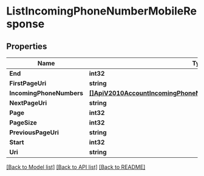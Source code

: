 # ListIncomingPhoneNumberMobileResponse

## Properties
Name | Type | Notes
------------ | ------------- | -------------
**End** | **int32** | [optional] 
**FirstPageUri** | **string** | [optional] 
**IncomingPhoneNumbers** | [**[]ApiV2010AccountIncomingPhoneNumberIncomingPhoneNumberMobile**](api.v2010.account.incoming_phone_number.incoming_phone_number_mobile.md) | [optional] 
**NextPageUri** | **string** | [optional] 
**Page** | **int32** | [optional] 
**PageSize** | **int32** | [optional] 
**PreviousPageUri** | **string** | [optional] 
**Start** | **int32** | [optional] 
**Uri** | **string** | [optional] 

[[Back to Model list]](../README.md#documentation-for-models) [[Back to API list]](../README.md#documentation-for-api-endpoints) [[Back to README]](../README.md)


